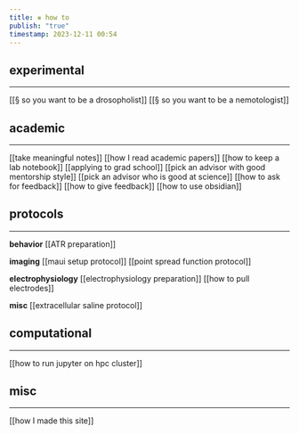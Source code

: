 ```yaml
---
title: ⨳ how to
publish: "true"
timestamp: 2023-12-11 00:54
---
```

## experimental
---
[[§ so you want to be a drosopholist]]
[[§ so you want to be a nemotologist]]
## academic
---
[[take meaningful notes]]
[[how I read academic papers]]
[[how to keep a lab notebook]]
[[applying to grad school]]
[[pick an advisor with good mentorship style]]
[[pick an advisor who is good at science]]
[[how to ask for feedback]]
[[how to give feedback]]
[[how to use obsidian]]
## protocols
---
**behavior**
[[ATR preparation]]

**imaging**
[[maui setup protocol]]
[[point spread function protocol]]

**electrophysiology**
[[electrophysiology preparation]]
[[how to pull electrodes]]

**misc**
[[extracellular saline protocol]]

## computational
---
[[how to run jupyter on hpc cluster]]
## misc
---
[[how I made this site]]